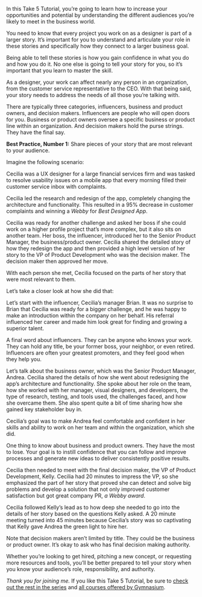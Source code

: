 In this Take 5 Tutorial, you’re going to learn how to increase your opportunities and potential by understanding the different audiences you’re likely to meet in the business world.

You need to know that every project you work on as a designer is part of a larger story. It’s important for you to understand and articulate your role in these stories and specifically how they connect to a larger business goal.

Being able to tell these stories is how you gain confidence in what you do and how you do it. No one else is going to tell your story for you, so it’s important that you learn to master the skill.

As a designer, your work can affect nearly any person in an organization, from the customer service representative to the CEO. With that being said, your story needs to address the needs of all those you’re talking with.

There are typically three categories, influencers, business and product owners, and decision makers. Influencers are people who will open doors for you. Business or product owners oversee a specific business or product line within an organization. And decision makers hold the purse strings. They have the final say.

**Best Practice, Number 1:** Share pieces of your story that are most relevant to your audience.

Imagine the following scenario:

Cecilia was a UX designer for a large financial services firm and was tasked to resolve usability issues on a mobile app that every morning filled their customer service inbox with complaints.

Cecilia led the research and redesign of the app, completely changing the architecture and functionality. This resulted in a 95% decrease in customer complaints and winning a <cite>Webby</cite> for *Best Designed App*.

Cecilia was ready for another challenge and asked her boss if she could work on a higher profile project that’s more complex, but it also sits on another team. Her boss, the influencer, introduced her to the Senior Product Manager, the business/product owner. Cecilia shared the detailed story of how they redesign the app and then provided a high level version of her story to the VP of Product Development who was the decision maker. The decision maker then approved her move.

With each person she met, Cecilia focused on the parts of her story that were most relevant to them.

Let’s take a closer look at how she did that:

Let’s start with the influencer, Cecilia’s manager Brian. It was no surprise to Brian that Cecilia was ready for a bigger challenge, and he was happy to make an introduction within the company on her behalf. His referral influenced her career and made him look great for finding and growing a superior talent.

A final word about influencers. They can be anyone who knows your work. They can hold any title, be your former boss, your neighbor, or even retired. Influencers are often your greatest promoters, and they feel good when they help you.

Let’s talk about the business owner, which was the Senior Product Manager, Andrea. Cecilia shared the details of how she went about redesigning the app’s architecture and functionality. She spoke about her role on the team, how she worked with her manager, visual designers, and developers, the type of research, testing, and tools used, the challenges faced, and how she overcame them. She also spent quite a bit of time sharing how she gained key stakeholder buy in.

Cecilia’s goal was to make Andrea feel comfortable and confident in her skills and ability to work on her team and within the organization, which she did.

One thing to know about business and product owners. They have the most to lose. Your goal is to instill confidence that you can follow and improve processes and generate new ideas to deliver consistently positive results.

Cecilia then needed to meet with the final decision maker, the VP of Product Development, Kelly. Cecilia had 20 minutes to impress the VP, so she emphasized the part of her story that proved she can detect and solve big problems and develop a solution that not only improved customer satisfaction but got great company PR, *a <cite>Webby</cite> award*.

Cecilia followed Kelly’s lead as to how deep she needed to go into the details of her story based on the questions Kelly asked. A 20 minute meeting turned into 45 minutes because Cecilia’s story was so captivating that Kelly gave Andrea the green light to hire her.

Note that decision makers aren’t limited by title. They could be the business or product owner. It’s okay to ask who has final decision making authority.

Whether you’re looking to get hired, pitching a new concept, or requesting more resources and tools, you’ll be better prepared to tell your story when you know your audience’s role, responsibility, and authority.

*Thank you for joining me.* If you like this Take 5 Tutorial, be sure to [check out the rest in the series][1] and [all courses offered by Gymnasium][2].

[0]: #tutorial-resources
[1]: /courses/take5/
[2]: /courses/
